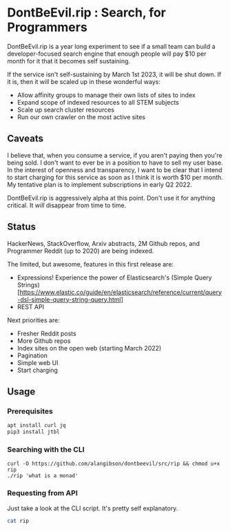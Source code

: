 # DontBeEvil.rip : Search, for Programmers

DontBeEvil.rip is a year long experiment to see if a small team can build a developer-focused search engine that enough people will pay $10 per month for it that it becomes self sustaining.

If the service isn't self-sustaining by March 1st 2023, it will be shut down. If it is, then it will be scaled up in these wonderful ways:

- Allow affinity groups to manage their own lists of sites to index
- Expand scope of indexed resources to all STEM subjects
- Scale up search cluster resources
- Run our own crawler on the most active sites

## Caveats

I believe that, when you consume a service, if you aren't paying then you're being sold. I don't want to ever be in a position to have to sell my user base. In the interest of openness and transparency, I want to be clear that I intend to start charging for this service as soon as I think it is worth $10 per month. My tentative plan is to implement subscriptions in early Q2 2022.

DontBeEvil.rip is aggressively alpha at this point. Don't use it for anything critical. It _will_ disappear from time to time.

## Status

HackerNews, StackOverflow, Arxiv abstracts, 2M Github repos, and Programmer Reddit (up to 2020) are being indexed. 

The limited, but awesome, features in this first release are:

- Expressions! Experience the power of Elasticsearch's (Simple Query Strings)[https://www.elastic.co/guide/en/elasticsearch/reference/current/query-dsl-simple-query-string-query.html]
- REST API

Next priorities are:

- Fresher Reddit posts
- More Github repos
- Index sites on the open web (starting March 2022)
- Pagination
- Simple web UI
- Start charging

## Usage

### Prerequisites

```bash
apt install curl jq
pip3 install jtbl
```

### Searching with the CLI

```
curl -O https://github.com/alangibson/dontbeevil/src/rip && chmod u+x rip
./rip 'what is a monad'
```

### Requesting from API

Just take a look at the CLI script. It's pretty self explanatory.

```bash
cat rip
```
